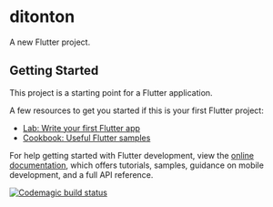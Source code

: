 # ditonton

A new Flutter project.

## Getting Started

This project is a starting point for a Flutter application.

A few resources to get you started if this is your first Flutter project:

- [Lab: Write your first Flutter app](https://docs.flutter.dev/get-started/codelab)
- [Cookbook: Useful Flutter samples](https://docs.flutter.dev/cookbook)

For help getting started with Flutter development, view the
[online documentation](https://docs.flutter.dev/), which offers tutorials,
samples, guidance on mobile development, and a full API reference.

[![Codemagic build status](https://api.codemagic.io/apps/6646dad419c43017b896898e/6646dad419c43017b896898d/status_badge.svg)](https://codemagic.io/apps/6646dad419c43017b896898e/6646dad419c43017b896898d/latest_build)